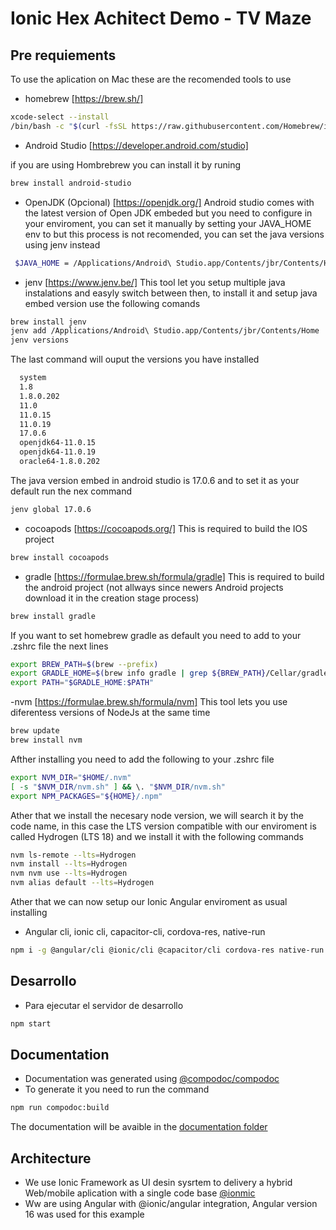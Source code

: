 # Ionic Hex Achitect Demo - TV Maze

## Pre requiements

To use the aplication on Mac these are the recomended tools to use

- homebrew [https://brew.sh/]

```bash
xcode-select --install
/bin/bash -c "$(curl -fsSL https://raw.githubusercontent.com/Homebrew/install/HEAD/install.sh)"
```

- Android Studio [https://developer.android.com/studio]

if you are using Hombrebrew you can install it by runing

```bash
brew install android-studio
```

- OpenJDK (Opcional) [https://openjdk.org/]
  Android studio comes with the latest version of Open JDK embeded but you need to configure in your enviroment, you can set it manually by setting your JAVA_HOME env to but this process is not recomended, you can set the java versions using jenv instead

```bash
 $JAVA_HOME = /Applications/Android\ Studio.app/Contents/jbr/Contents/Home
```

- jenv [https://www.jenv.be/]
  This tool let you setup multiple java instalations and easyly switch between then, to install it and setup java embed version use the following comands

```bash
brew install jenv
jenv add /Applications/Android\ Studio.app/Contents/jbr/Contents/Home
jenv versions
```

The last command will ouput the versions you have installed

```bash
  system
  1.8
  1.8.0.202
  11.0
  11.0.15
  11.0.19
  17.0.6
  openjdk64-11.0.15
  openjdk64-11.0.19
  oracle64-1.8.0.202
```

The java version embed in android studio is 17.0.6 and to set it as your default run the nex command

```bash
jenv global 17.0.6
```

- cocoapods [https://cocoapods.org/]
  This is required to build the IOS project

```bash
brew install cocoapods
```

- gradle [https://formulae.brew.sh/formula/gradle]
  This is required to build the android project (not allways since newers Android projects download it in the creation stage process)

```bash
brew install gradle
```

If you want to set homebrew gradle as default you need to add to your .zshrc file the next lines

```bash
export BREW_PATH=$(brew --prefix)
export GRADLE_HOME=$(brew info gradle | grep ${BREW_PATH}/Cellar/gradle | awk '{print $1}')
export PATH="$GRADLE_HOME:$PATH"
```

-nvm [https://formulae.brew.sh/formula/nvm]
This tool lets you use diferentess versions of NodeJs at the same time

```bash
brew update
brew install nvm
```

Afther installing you need to add the following to your .zshrc file

```bash
export NVM_DIR="$HOME/.nvm"
[ -s "$NVM_DIR/nvm.sh" ] && \. "$NVM_DIR/nvm.sh"
export NPM_PACKAGES="${HOME}/.npm"
```

Ather that we install the necesary node version, we will search it by the code name, in this case the LTS version compatible with our enviroment is called Hydrogen (LTS 18) and we install it with the following commands

```bash
nvm ls-remote --lts=Hydrogen
nvm install --lts=Hydrogen
nvm nvm use --lts=Hydrogen
nvm alias default --lts=Hydrogen
```

Ather that we can now setup our Ionic Angular enviroment as usual installing

- Angular cli, ionic cli, capacitor-cli, cordova-res, native-run

```bash
npm i -g @angular/cli @ionic/cli @capacitor/cli cordova-res native-run
```

## Desarrollo

- Para ejecutar el servidor de desarrollo

```bash
npm start
```

## Documentation

- Documentation was generated using [@compodoc/compodoc](https://github.com/compodoc/compodoc)
- To generate it you need to run the command

```bash
npm run compodoc:build
```

The documentation will be avaible in the [documentation folder](/documentation/)

## Architecture

- We use Ionic Framework as UI desin sysrtem to delivery a hybrid Web/mobile aplication with a single code base [@ionmic](https://ionicframework.com/)
- Ww are using Angular with @ionic/angular integration, Angular version 16 was used for this example
